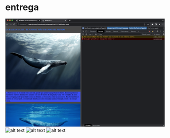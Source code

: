 # entrega
![alt text](captura11am.png "logo")
![alt text](captura1.png  "logo")
![alt text](captura2.png  "logo")
![alt text](captura4.png  "logo")
